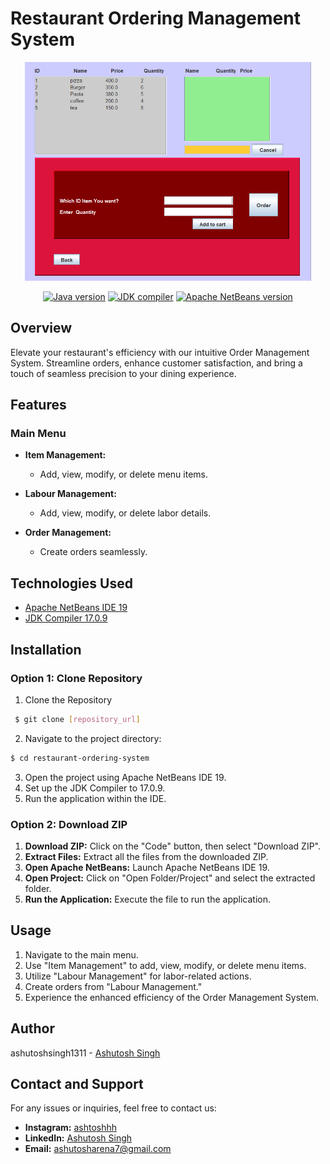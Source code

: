 # Restaurant Ordering Management System
<p align="center">
 <img height=350px src="./order.png.png" alt="Order Creation">
</p>
<div align="center">

[![Java version](https://img.shields.io/badge/java-17.0.9+-blue.svg)](https://www.oracle.com/java/technologies/javase-downloads.html)
[![JDK compiler](https://img.shields.io/badge/jdk-17.0.9+-blue.svg)](https://www.oracle.com/java/technologies/javase-downloads.html)
[![Apache NetBeans version](https://img.shields.io/badge/Apache%20NetBeans-12.5+-blue.svg)](https://netbeans.apache.org/download/index.html)

</div>

## Overview

Elevate your restaurant's efficiency with our intuitive Order Management System. Streamline orders, enhance customer satisfaction, and bring a touch of seamless precision to your dining experience.

## Features

### Main Menu

- **Item Management:**
  - Add, view, modify, or delete menu items.

- **Labour Management:**
  - Add, view, modify, or delete labor details.

- **Order Management:**
  - Create orders seamlessly.

## Technologies Used

- [Apache NetBeans IDE 19](https://netbeans.apache.org/front/main/download/nb19/)
- [JDK Compiler 17.0.9](https://www.oracle.com/java/technologies/downloads/)

## Installation

### Option 1: Clone Repository

1. Clone the Repository
```sh
 $ git clone [repository_url]
```
2. Navigate to the project directory:
```sh
$ cd restaurant-ordering-system
```
3. Open the project using Apache NetBeans IDE 19.
4. Set up the JDK Compiler to 17.0.9.
5. Run the application within the IDE.

### Option 2: Download ZIP

1. **Download ZIP:** Click on the "Code" button, then select "Download ZIP".
2. **Extract Files:** Extract all the files from the downloaded ZIP.
3. **Open Apache NetBeans:** Launch Apache NetBeans IDE 19.
4. **Open Project:** Click on "Open Folder/Project" and select the extracted folder.
5. **Run the Application:** Execute the file to run the application.

## Usage

1. Navigate to the main menu.
2. Use "Item Management" to add, view, modify, or delete menu items.
3. Utilize "Labour Management" for labor-related actions.
4. Create orders from "Labour Management."
5. Experience the enhanced efficiency of the Order Management System.

## Author

ashutoshsingh1311 - [Ashutosh Singh](https://github.com/ashutoshsingh1311)

## Contact and Support

For any issues or inquiries, feel free to contact us:

- **Instagram:** [ashtoshhh](https://www.instagram.com/ashtoshhh/)
- **LinkedIn:** [Ashutosh Singh](https://www.linkedin.com/in/ashutosh-singh-16a5b4251/)
- **Email:** ashutosharena7@gmail.com
